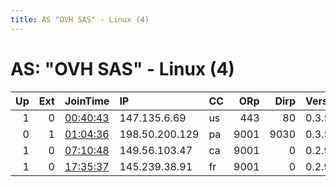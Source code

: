 ```yaml
---
title: AS "OVH SAS" - Linux (4)
---
```


# AS: "OVH SAS" - Linux (4)

|   Up |   Ext | JoinTime                                                                                            | IP             | CC   |   ORp |   Dirp | Version   | Contact                      | Nickname      |   eFamMembers |
|-----:|------:|:----------------------------------------------------------------------------------------------------|:---------------|:-----|------:|-------:|:----------|:-----------------------------|:--------------|--------------:|
|    1 |     0 | [00:40:43](https://metrics.torproject.org/rs.html#details/60F2139EA3E06410A05CBD6E8254E60A9063AD9D) | 147.135.6.69   | us   |   443 |     80 | 0.3.5.7   | None                         | Tor           |             1 |
|    0 |     1 | [01:04:36](https://metrics.torproject.org/rs.html#details/1B1F4C36C4B47471546C0005AC3F9CD7D556EF41) | 198.50.200.129 | pa   |  9001 |   9030 | 0.3.5.7   | Jeff Teitel &lt;jeff@teitel. | TorTeitelNet  |             1 |
|    1 |     0 | [07:10:48](https://metrics.torproject.org/rs.html#details/B1E5244BA0A6B29B2A7AF8A9D96F8494833228E8) | 149.56.103.47  | ca   |  9001 |      0 | 0.2.9.14  | 0734BD358F22B566C728C69CD    | shizukisenpai |             1 |
|    1 |     0 | [17:35:37](https://metrics.torproject.org/rs.html#details/85AE037394298839D20734BEBB0E52FDCB0100EC) | 145.239.38.91  | fr   |  9001 |      0 | 0.2.9.14  | abuse at yggdrasil dot ws    | freya         |             1 |
